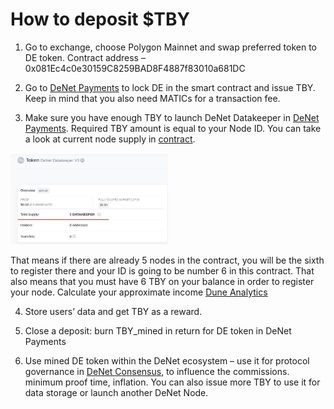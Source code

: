 How to deposit $TBY
===============

1. Go to exchange, choose Polygon Mainnet and swap preferred token to DE token. Contract address – 0x081Ec4c0e30159C8259BAD8F4887f83010a681DC

2. Go to [DeNet Payments](https://pay.denet.app/) to lock DE in the smart contract and issue TBY. Keep in mind that you also need MATICs for a transaction fee. 

3. Make sure you have enough TBY to launch DeNet Datakeeper in [DeNet Payments](https://p.denet.app/). Required TBY amount is equal to your Node ID. 
You can take a look at current node supply in [contract](https://polygonscan.com/token/0xcb19bede3e4f64b6b0085d99127f6d0a25b7180d).

<img src="./datakeepers_total_supply.JPG"  width="50%">

That means if there are already 5 nodes in the contract, you will be the sixth to register there and your ID is going to be number 6 in this contract. That also means that you must have 6 TBY on your balance in order to register your node.
Calculate your approximate income [Dune Analytics](https://dune.com/djdeniro/denet-v3)

4. Store users’ data and get TBY as a reward.

5. Close a deposit: burn TBY_mined in return for DE token in DeNet Payments

6. Use mined DE token within the DeNet ecosystem – use it for protocol governance in [DeNet Consensus](https://consensus.denet.app/#welcome_to_consensus), to influence the commissions. minimum proof time, inflation. You can also issue more TBY to use it for data storage or launch another DeNet Node.
